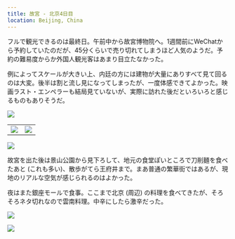 ```yaml
---
title: 故宮 - 北京4日目
location: Beijing, China
---
```


フルで観光できるのは最終日。午前中から故宮博物院へ。1週間前にWeChatから予約していたのだが、45分くらいで売り切れてしまうほど人気のようだ。予約の難易度からか外国人観光客はあまり目立たなかった。

例によってスケールが大きい上、内廷の方には建物が大量にありすべて見て回るのは大変。後半は割と流し見になってしまったが、一度体感できてよかった。映画ラスト・エンペラーも結局見ていないが、実際に訪れた後だといろいろと感じるものもありそうだ。

![](https://photos.old.apkas.net/medium/202510/20251021-1R300874.webp)

<table>
  <tr>
    <td><img src="https://photos.old.apkas.net/medium/202510/20251021-1R300880.webp" /></td>
    <td><img src="https://photos.old.apkas.net/medium/202510/20251021-1R300882.webp" /></td>
  </tr>
</table>

![](https://photos.old.apkas.net/medium/202510/20251021-1R300889.webp)

故宮を出た後は景山公園から見下ろして、地元の食堂ぽいところで刀削麺を食べたあと (これも多い)、散歩がてら王府井まで。まあ普通の繁華街ではあるが、現地のリアルな空気が感じられるのはよかった。

夜はまた銀座モールで食事。ここまで北京 (周辺) の料理を食べてきたが、そろそろネタ切れなので雲南料理。中辛にしたら激辛だった。

![](https://photos.old.apkas.net/medium/202510/20251021-1R300913.webp)

![](https://photos.old.apkas.net/medium/202510/20251021-1R300917.webp)
